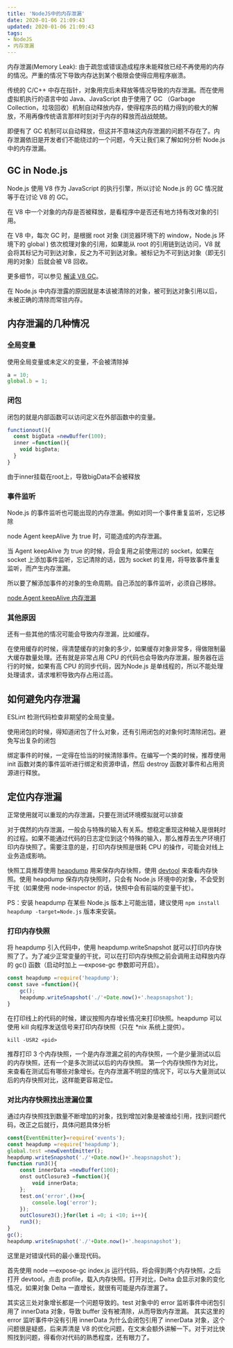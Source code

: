 ```yaml
---
title: 'NodeJS中的内存泄漏'
date: 2020-01-06 21:09:43
updated: 2020-01-06 21:09:43
tags:
- NodeJS
- 内存泄漏
---
```



内存泄漏(Memory Leak): 由于疏忽或错误造成程序未能释放已经不再使用的内存的情况。严重的情况下导致内存达到某个极限会使得应用程序崩溃。

传统的 C/C++ 中存在指针，对象用完后未释放等情况导致的内存泄漏。而在使用虚拟机执行的语言中如 Java、JavaScript 由于使用了 GC （Garbage Collection，垃圾回收）机制自动释放内存，使得程序员的精力得到的极大的解放，不用再像传统语言那样时刻对于内存的释放而战战兢兢。

即便有了 GC 机制可以自动释放，但这并不意味这内存泄漏的问题不存在了。内存泄漏依旧是开发者们不能绕过的一个问题，今天让我们来了解如何分析 Node.js 中的内存泄漏。

## GC in Node.js

Node.js 使用 V8 作为 JavaScript 的执行引擎，所以讨论 Node.js 的 GC 情况就等于在讨论 V8 的 GC。

在 V8 中一个对象的内存是否被释放，是看程序中是否还有地方持有改对象的引用。

在 V8 中，每次 GC 时，是根据 root 对象 (浏览器环境下的 window，Node.js 环境下的 global ) 依次梳理对象的引用，如果能从 root 的引用链到达访问，V8 就会将其标记为可到达对象，反之为不可到达对象。被标记为不可到达对象（即无引用的对象）后就会被 V8 回收。

更多细节，可以参见 [解读 V8 GC](https://yq.aliyun.com/articles/592878)。

在 Node.js 中内存泄露的原因就是本该被清除的对象，被可到达对象引用以后，未被正确的清除而常驻内存。

## 内存泄漏的几种情况

### 全局变量

使用全局变量或未定义的变量，不会被清除掉

```js
a = 10;
global.b = 1;
```

### 闭包

闭包的就是内部函数可以访问定义在外部函数中的变量。

```js
functionout(){
  const bigData =newBuffer(100);
  inner =function(){
    void bigData;
  }
}
```

由于inner挂载在root上，导致bigData不会被释放

### 事件监听

Node.js 的事件监听也可能出现的内存泄漏。例如对同一个事件重复监听，忘记移除

node Agent keepAlive 为 true 时，可能造成的内存泄漏。

当 Agent keepAlive 为 true 的时候，将会复用之前使用过的 socket，如果在 socket 上添加事件监听，忘记清除的话，因为 socket 的复用，将导致事件重复监听，而产生内存泄漏。

所以要了解添加事件的对象的生命周期。自己添加的事件监听，必须自己移除。

[node Agent keepAlive 内存泄漏](https://github.com/nodejs/node/issues/9268)

### 其他原因

还有一些其他的情况可能会导致内存泄漏，比如缓存。

在使用缓存的时候，得清楚缓存的对象的多少，如果缓存对象非常多，得做限制最大缓存数量处理。还有就是非常占用 CPU 的代码也会导致内存泄漏，服务器在运行的时候，如果有高 CPU 的同步代码，因为Node.js 是单线程的，所以不能处理处理请求，请求堆积导致内存占用过高。

## 如何避免内存泄漏

ESLint 检测代码检查非期望的全局变量。

使用闭包的时候，得知道闭包了什么对象，还有引用闭包的对象何时清除闭包。避免写出复杂的闭包

绑定事件的时候，一定得在恰当的时候清除事件。在编写一个类的时候，推荐使用 init 函数对类的事件监听进行绑定和资源申请，然后 destroy 函数对事件和占用资源进行释放。

## 定位内存泄漏

正常使用就可以重现的内存泄漏，只要在测试环境模拟就可以排查

对于偶然的内存泄漏，一般会与特殊的输入有关系。想稳定重现这种输入是很耗时的过程。如果不能通过代码的日志定位到这个特殊的输入，那么推荐去生产环境打印内存快照了。需要注意的是，打印内存快照是很耗 CPU 的操作，可能会对线上业务造成影响。

快照工具推荐使用 [heapdump](https://github.com/bnoordhuis/node-heapdump) 用来保存内存快照，使用 [devtool](https://github.com/Jam3/devtool) 来查看内存快照。使用 heapdump 保存内存快照时，只会有 Node.js 环境中的对象，不会受到干扰（如果使用 node-inspector 的话，快照中会有前端的变量干扰）。

PS：安装 heapdump 在某些 Node.js 版本上可能出错，建议使用 `npm install heapdump -target=Node.js` 版本来安装。

### 打印内存快照

将 heapdump 引入代码中，使用 heapdump.writeSnapshot 就可以打印内存快照了了。为了减少正常变量的干扰，可以在打印内存快照之前会调用主动释放内存的 gc() 函数（启动时加上 —expose-gc 参数即可开启）。

```js
const heapdump =require('heapdump');
const save =function(){
    gc();
    heapdump.writeSnapshot('./'+Date.now()+'.heapsnapshot');
}
```

在打印线上的代码的时候，建议按照内存增长情况来打印快照。heapdump 可以使用 kill 向程序发送信号来打印内存快照（只在 *nix 系统上提供）。

`kill -USR2 <pid>`

推荐打印 3 个内存快照，一个是内存泄漏之前的内存快照，一个是少量测试以后的内存快照，还有一个是多次测试以后的内存快照。
第一个内存快照作为对比，来查看在测试后有哪些对象增长。在内存泄漏不明显的情况下，可以与大量测试以后的内存快照对比，这样能更容易定位。

### 对比内存快照找出泄漏位置

通过内存快照找到数量不断增加的对象，找到增加对象是被谁给引用，找到问题代码，改正之后就行，具体问题具体分析

```js
const{EventEmitter}=require('events');
const heapdump =require('heapdump');
global.test =newEventEmitter();
heapdump.writeSnapshot('./'+Date.now()+'.heapsnapshot');
function run3(){
    const innerData =newBuffer(100);
    onst outClosure3 =function(){
        void innerData;
    };
    test.on('error',()=>{
        console.log('error');
    });
    outClosure3();}for(let i =0; i <10; i++){
    run3();
}
gc();
heapdump.writeSnapshot('./'+Date.now()+'.heapsnapshot');
```

这里是对错误代码的最小重现代码。

首先使用 node —expose-gc index.js 运行代码，将会得到两个内存快照，之后打开 devtool，点击 profile，载入内存快照。打开对比，Delta 会显示对象的变化情况，如果对象 Delta 一直增长，就很有可能是内存泄漏了。

其实这三处对象增长都是一个问题导致的。test 对象中的 error 监听事件中闭包引用了 innerData 对象，导致 buffer 没有被清除，从而导致内存泄漏。
其实这里的 error 监听事件中没有引用 innerData 为什么会闭包引用了 innerData 对象，这个问题很是疑惑，后来弄清是 V8 的优化问题，在文末会额外讲解一下。对于对比快照找到问题，得看你对代码的熟悉程度，还有眼力了。
